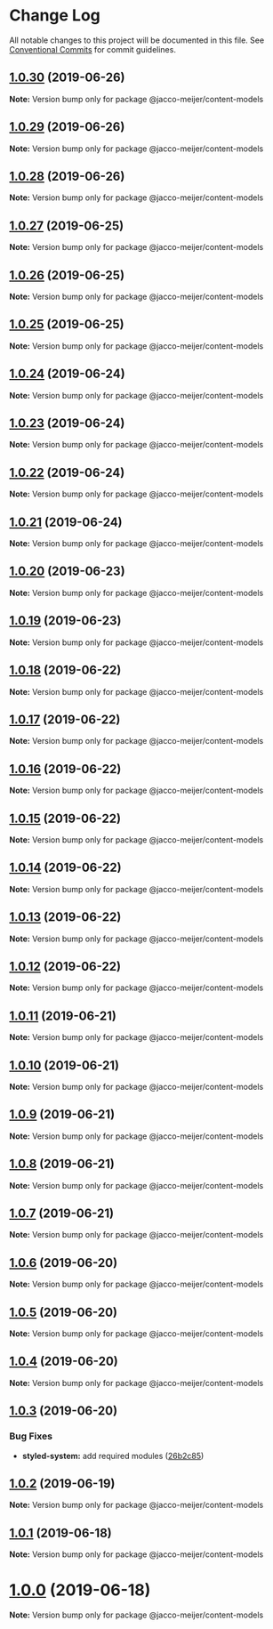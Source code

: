 # Change Log

All notable changes to this project will be documented in this file.
See [Conventional Commits](https://conventionalcommits.org) for commit guidelines.

## [1.0.30](https://github.com/jaccomeijer/wheelroom/compare/@jacco-meijer/content-models@1.0.29...@jacco-meijer/content-models@1.0.30) (2019-06-26)

**Note:** Version bump only for package @jacco-meijer/content-models





## [1.0.29](https://github.com/jaccomeijer/wheelroom/compare/@jacco-meijer/content-models@1.0.28...@jacco-meijer/content-models@1.0.29) (2019-06-26)

**Note:** Version bump only for package @jacco-meijer/content-models





## [1.0.28](https://github.com/jaccomeijer/wheelroom/compare/@jacco-meijer/content-models@1.0.27...@jacco-meijer/content-models@1.0.28) (2019-06-26)

**Note:** Version bump only for package @jacco-meijer/content-models





## [1.0.27](https://github.com/jaccomeijer/wheelroom/compare/@jacco-meijer/content-models@1.0.26...@jacco-meijer/content-models@1.0.27) (2019-06-25)

**Note:** Version bump only for package @jacco-meijer/content-models





## [1.0.26](https://github.com/jaccomeijer/wheelroom/compare/@jacco-meijer/content-models@1.0.25...@jacco-meijer/content-models@1.0.26) (2019-06-25)

**Note:** Version bump only for package @jacco-meijer/content-models





## [1.0.25](https://github.com/jaccomeijer/wheelroom/compare/@jacco-meijer/content-models@1.0.24...@jacco-meijer/content-models@1.0.25) (2019-06-25)

**Note:** Version bump only for package @jacco-meijer/content-models





## [1.0.24](https://github.com/jaccomeijer/wheelroom/compare/@jacco-meijer/content-models@1.0.23...@jacco-meijer/content-models@1.0.24) (2019-06-24)

**Note:** Version bump only for package @jacco-meijer/content-models





## [1.0.23](https://github.com/jaccomeijer/wheelroom/compare/@jacco-meijer/content-models@1.0.22...@jacco-meijer/content-models@1.0.23) (2019-06-24)

**Note:** Version bump only for package @jacco-meijer/content-models





## [1.0.22](https://github.com/jaccomeijer/wheelroom/compare/@jacco-meijer/content-models@1.0.21...@jacco-meijer/content-models@1.0.22) (2019-06-24)

**Note:** Version bump only for package @jacco-meijer/content-models





## [1.0.21](https://github.com/jaccomeijer/wheelroom/compare/@jacco-meijer/content-models@1.0.20...@jacco-meijer/content-models@1.0.21) (2019-06-24)

**Note:** Version bump only for package @jacco-meijer/content-models





## [1.0.20](https://github.com/jaccomeijer/wheelroom/compare/@jacco-meijer/content-models@1.0.19...@jacco-meijer/content-models@1.0.20) (2019-06-23)

**Note:** Version bump only for package @jacco-meijer/content-models





## [1.0.19](https://github.com/jaccomeijer/wheelroom/compare/@jacco-meijer/content-models@1.0.18...@jacco-meijer/content-models@1.0.19) (2019-06-23)

**Note:** Version bump only for package @jacco-meijer/content-models





## [1.0.18](https://github.com/jaccomeijer/wheelroom/compare/@jacco-meijer/content-models@1.0.17...@jacco-meijer/content-models@1.0.18) (2019-06-22)

**Note:** Version bump only for package @jacco-meijer/content-models





## [1.0.17](https://github.com/jaccomeijer/wheelroom/compare/@jacco-meijer/content-models@1.0.16...@jacco-meijer/content-models@1.0.17) (2019-06-22)

**Note:** Version bump only for package @jacco-meijer/content-models





## [1.0.16](https://github.com/jaccomeijer/wheelroom/compare/@jacco-meijer/content-models@1.0.15...@jacco-meijer/content-models@1.0.16) (2019-06-22)

**Note:** Version bump only for package @jacco-meijer/content-models





## [1.0.15](https://github.com/jaccomeijer/wheelroom/compare/@jacco-meijer/content-models@1.0.14...@jacco-meijer/content-models@1.0.15) (2019-06-22)

**Note:** Version bump only for package @jacco-meijer/content-models





## [1.0.14](https://github.com/jaccomeijer/wheelroom/compare/@jacco-meijer/content-models@1.0.13...@jacco-meijer/content-models@1.0.14) (2019-06-22)

**Note:** Version bump only for package @jacco-meijer/content-models





## [1.0.13](https://github.com/jaccomeijer/wheelroom/compare/@jacco-meijer/content-models@1.0.12...@jacco-meijer/content-models@1.0.13) (2019-06-22)

**Note:** Version bump only for package @jacco-meijer/content-models





## [1.0.12](https://github.com/jaccomeijer/wheelroom/compare/@jacco-meijer/content-models@1.0.11...@jacco-meijer/content-models@1.0.12) (2019-06-22)

**Note:** Version bump only for package @jacco-meijer/content-models





## [1.0.11](https://github.com/jaccomeijer/wheelroom/compare/@jacco-meijer/content-models@1.0.10...@jacco-meijer/content-models@1.0.11) (2019-06-21)

**Note:** Version bump only for package @jacco-meijer/content-models





## [1.0.10](https://github.com/jaccomeijer/wheelroom/compare/@jacco-meijer/content-models@1.0.9...@jacco-meijer/content-models@1.0.10) (2019-06-21)

**Note:** Version bump only for package @jacco-meijer/content-models





## [1.0.9](https://github.com/jaccomeijer/wheelroom/compare/@jacco-meijer/content-models@1.0.8...@jacco-meijer/content-models@1.0.9) (2019-06-21)

**Note:** Version bump only for package @jacco-meijer/content-models





## [1.0.8](https://github.com/jaccomeijer/wheelroom/compare/@jacco-meijer/content-models@1.0.7...@jacco-meijer/content-models@1.0.8) (2019-06-21)

**Note:** Version bump only for package @jacco-meijer/content-models





## [1.0.7](https://github.com/jaccomeijer/wheelroom/compare/@jacco-meijer/content-models@1.0.6...@jacco-meijer/content-models@1.0.7) (2019-06-21)

**Note:** Version bump only for package @jacco-meijer/content-models





## [1.0.6](https://github.com/jaccomeijer/wheelroom/compare/@jacco-meijer/content-models@1.0.5...@jacco-meijer/content-models@1.0.6) (2019-06-20)

**Note:** Version bump only for package @jacco-meijer/content-models





## [1.0.5](https://github.com/jaccomeijer/wheelroom/compare/@jacco-meijer/content-models@1.0.4...@jacco-meijer/content-models@1.0.5) (2019-06-20)

**Note:** Version bump only for package @jacco-meijer/content-models





## [1.0.4](https://github.com/jaccomeijer/wheelroom/compare/@jacco-meijer/content-models@1.0.3...@jacco-meijer/content-models@1.0.4) (2019-06-20)

**Note:** Version bump only for package @jacco-meijer/content-models





## [1.0.3](https://github.com/jaccomeijer/wheelroom/compare/@jacco-meijer/content-models@1.0.2...@jacco-meijer/content-models@1.0.3) (2019-06-20)


### Bug Fixes

* **styled-system:** add required modules ([26b2c85](https://github.com/jaccomeijer/wheelroom/commit/26b2c85))





## [1.0.2](https://github.com/jaccomeijer/wheelroom/compare/@jacco-meijer/content-models@1.0.1...@jacco-meijer/content-models@1.0.2) (2019-06-19)

**Note:** Version bump only for package @jacco-meijer/content-models





## [1.0.1](https://github.com/jaccomeijer/wheelroom/compare/@jacco-meijer/content-models@1.0.0...@jacco-meijer/content-models@1.0.1) (2019-06-18)

**Note:** Version bump only for package @jacco-meijer/content-models





# [1.0.0](https://github.com/jaccomeijer/wheelroom/compare/@jacco-meijer/content-models@0.1.3...@jacco-meijer/content-models@1.0.0) (2019-06-18)

**Note:** Version bump only for package @jacco-meijer/content-models
